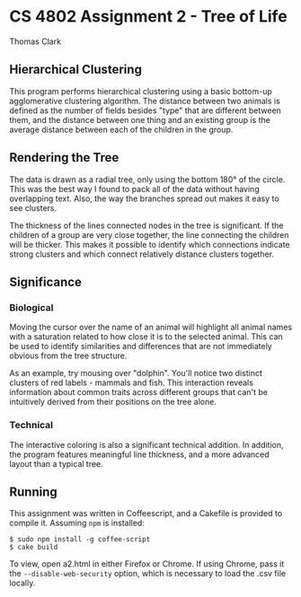 # CS 4802 Assignment 2 - Tree of Life
Thomas Clark

## Hierarchical Clustering
This program performs hierarchical clustering using a basic bottom-up agglomerative clustering algorithm.  The distance between two animals is defined as the number of fields besides "type" that are different between them, and the distance between one thing and an existing group is the average distance between each of the children in the group.

## Rendering the Tree
The data is drawn as a radial tree, only using the bottom 180° of the circle.  This was the best way I found to pack all of the data without having overlapping text.  Also, the way the branches spread out makes it easy to see clusters.

The thickness of the lines connected nodes in the tree is significant.  If the children of a group are very close together, the line connecting the children will be thicker.  This makes it possible to identify which connections indicate strong clusters and which connect relatively distance clusters together.

## Significance
### Biological
Moving the cursor over the name of an animal will highlight all animal names with a saturation related to how close it is to the selected animal.  This can be used to identify similarities and differences that are not immediately obvious from the tree structure.  

As an example, try mousing over "dolphin".  You'll notice two distinct clusters of red labels - mammals and fish.  This interaction reveals information about common traits across different groups that can't be intuitively derived from their positions on the tree alone.

### Technical
The interactive coloring is also a significant technical addition. In addition, the program features meaningful line thickness, and a more advanced layout than a typical tree.

## Running
This assignment was written in Coffeescript, and a Cakefile is provided to compile it.  Assuming `npm` is installed:

    $ sudo npm install -g coffee-script
    $ cake build

To view, open a2.html in either Firefox or Chrome.  If using Chrome, pass it the `--disable-web-security` option, which is necessary to load the .csv file locally.
